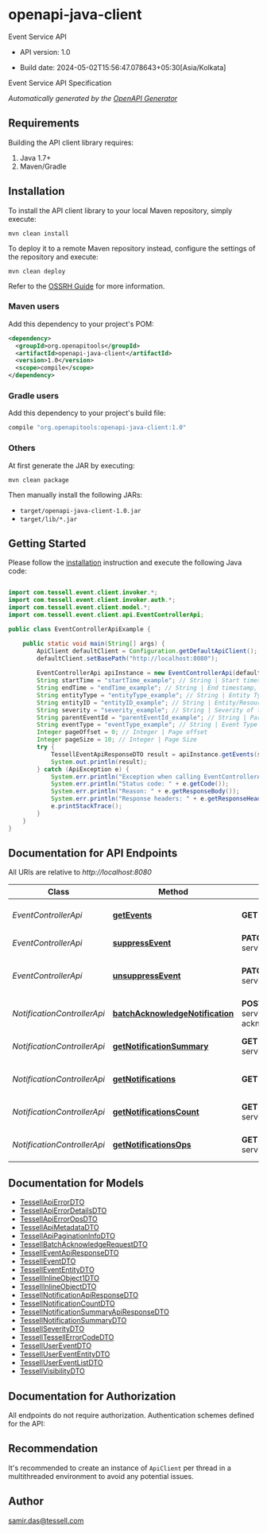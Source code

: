 # openapi-java-client

Event Service API

- API version: 1.0

- Build date: 2024-05-02T15:56:47.078643+05:30[Asia/Kolkata]

Event Service API Specification


*Automatically generated by the [OpenAPI Generator](https://openapi-generator.tech)*

## Requirements

Building the API client library requires:

1. Java 1.7+
2. Maven/Gradle

## Installation

To install the API client library to your local Maven repository, simply execute:

```shell
mvn clean install
```

To deploy it to a remote Maven repository instead, configure the settings of the repository and execute:

```shell
mvn clean deploy
```

Refer to the [OSSRH Guide](http://central.sonatype.org/pages/ossrh-guide.html) for more information.

### Maven users

Add this dependency to your project's POM:

```xml
<dependency>
  <groupId>org.openapitools</groupId>
  <artifactId>openapi-java-client</artifactId>
  <version>1.0</version>
  <scope>compile</scope>
</dependency>
```

### Gradle users

Add this dependency to your project's build file:

```groovy
compile "org.openapitools:openapi-java-client:1.0"
```

### Others

At first generate the JAR by executing:

```shell
mvn clean package
```

Then manually install the following JARs:

- `target/openapi-java-client-1.0.jar`
- `target/lib/*.jar`

## Getting Started

Please follow the [installation](#installation) instruction and execute the following Java code:

```java

import com.tessell.event.client.invoker.*;
import com.tessell.event.client.invoker.auth.*;
import com.tessell.event.client.model.*;
import com.tessell.event.client.api.EventControllerApi;

public class EventControllerApiExample {

    public static void main(String[] args) {
        ApiClient defaultClient = Configuration.getDefaultApiClient();
        defaultClient.setBasePath("http://localhost:8080");
        
        EventControllerApi apiInstance = new EventControllerApi(defaultClient);
        String startTime = "startTime_example"; // String | Start timestamp, when searching events in a range
        String endTime = "endTime_example"; // String | End timestamp, when searching events in a range
        String entityType = "entityType_example"; // String | Entity Type
        String entityID = "entityID_example"; // String | Entity/Resource ID
        String severity = "severity_example"; // String | Severity of the event
        String parentEventId = "parentEventId_example"; // String | Parent event identifier
        String eventType = "eventType_example"; // String | Event Type
        Integer pageOffset = 0; // Integer | Page offset
        Integer pageSize = 10; // Integer | Page Size
        try {
            TessellEventApiResponseDTO result = apiInstance.getEvents(startTime, endTime, entityType, entityID, severity, parentEventId, eventType, pageOffset, pageSize);
            System.out.println(result);
        } catch (ApiException e) {
            System.err.println("Exception when calling EventControllerApi#getEvents");
            System.err.println("Status code: " + e.getCode());
            System.err.println("Reason: " + e.getResponseBody());
            System.err.println("Response headers: " + e.getResponseHeaders());
            e.printStackTrace();
        }
    }
}

```

## Documentation for API Endpoints

All URIs are relative to *http://localhost:8080*

Class | Method | HTTP request | Description
------------ | ------------- | ------------- | -------------
*EventControllerApi* | [**getEvents**](docs/EventControllerApi.md#getEvents) | **GET** /event-service/events | Reads event for the current user.
*EventControllerApi* | [**suppressEvent**](docs/EventControllerApi.md#suppressEvent) | **PATCH** /event-service/event/{eventType}/suppress | Suppress an event type
*EventControllerApi* | [**unsuppressEvent**](docs/EventControllerApi.md#unsuppressEvent) | **PATCH** /event-service/event/{eventType}/unsuppress | Unsuppress a previous suppressed event.
*NotificationControllerApi* | [**batchAcknowledgeNotification**](docs/NotificationControllerApi.md#batchAcknowledgeNotification) | **POST** /event-service/notifications/batch-acknowledge | Acknowledge notifications
*NotificationControllerApi* | [**getNotificationSummary**](docs/NotificationControllerApi.md#getNotificationSummary) | **GET** /event-service/notifications/summary | Get notifications summary
*NotificationControllerApi* | [**getNotifications**](docs/NotificationControllerApi.md#getNotifications) | **GET** /event-service/notifications | Returns the events for the user
*NotificationControllerApi* | [**getNotificationsCount**](docs/NotificationControllerApi.md#getNotificationsCount) | **GET** /event-service/notifications/count | Get notification count
*NotificationControllerApi* | [**getNotificationsOps**](docs/NotificationControllerApi.md#getNotificationsOps) | **GET** /tessell-ops/event-service/notifications | Returns the events for the user


## Documentation for Models

 - [TessellApiErrorDTO](docs/TessellApiErrorDTO.md)
 - [TessellApiErrorDetailsDTO](docs/TessellApiErrorDetailsDTO.md)
 - [TessellApiErrorOpsDTO](docs/TessellApiErrorOpsDTO.md)
 - [TessellApiMetadataDTO](docs/TessellApiMetadataDTO.md)
 - [TessellApiPaginationInfoDTO](docs/TessellApiPaginationInfoDTO.md)
 - [TessellBatchAcknowledgeRequestDTO](docs/TessellBatchAcknowledgeRequestDTO.md)
 - [TessellEventApiResponseDTO](docs/TessellEventApiResponseDTO.md)
 - [TessellEventDTO](docs/TessellEventDTO.md)
 - [TessellEventEntityDTO](docs/TessellEventEntityDTO.md)
 - [TessellInlineObject1DTO](docs/TessellInlineObject1DTO.md)
 - [TessellInlineObjectDTO](docs/TessellInlineObjectDTO.md)
 - [TessellNotificationApiResponseDTO](docs/TessellNotificationApiResponseDTO.md)
 - [TessellNotificationCountDTO](docs/TessellNotificationCountDTO.md)
 - [TessellNotificationSummaryApiResponseDTO](docs/TessellNotificationSummaryApiResponseDTO.md)
 - [TessellNotificationSummaryDTO](docs/TessellNotificationSummaryDTO.md)
 - [TessellSeverityDTO](docs/TessellSeverityDTO.md)
 - [TessellTessellErrorCodeDTO](docs/TessellTessellErrorCodeDTO.md)
 - [TessellUserEventDTO](docs/TessellUserEventDTO.md)
 - [TessellUserEventEntityDTO](docs/TessellUserEventEntityDTO.md)
 - [TessellUserEventListDTO](docs/TessellUserEventListDTO.md)
 - [TessellVisibilityDTO](docs/TessellVisibilityDTO.md)


## Documentation for Authorization

All endpoints do not require authorization.
Authentication schemes defined for the API:

## Recommendation

It's recommended to create an instance of `ApiClient` per thread in a multithreaded environment to avoid any potential issues.

## Author

samir.das@tessell.com

